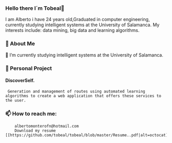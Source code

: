 ### Hello there I´m Tobeal👋
I am Alberto i have 24 years old,Graduated in computer engineering, currently studying intelligent systems at the University of Salamanca. 
My interests include: data mining, big data and learning algorithms.
 ### 👦 About Me
   📓 I’m currently studying intelligent systems at the University of Salamanca.

 ### 📝 Personal Project

   #### DiscoverSelf.
     Generation and management of routes using automated learning algorithms to create a web application that offers these services to the user.
    
 ### 📫 How to reach me: 
        albertomonterofn@hotmail.com
        Download my resume [[https://github.com/tobeal/tobeal/blob/master/Resume..pdf|alt=octocat]]
<!--
**tobeal/tobeal** is a ✨ _special_ ✨ repository because its `README.md` (this file) appears on your GitHub profile.




-->
